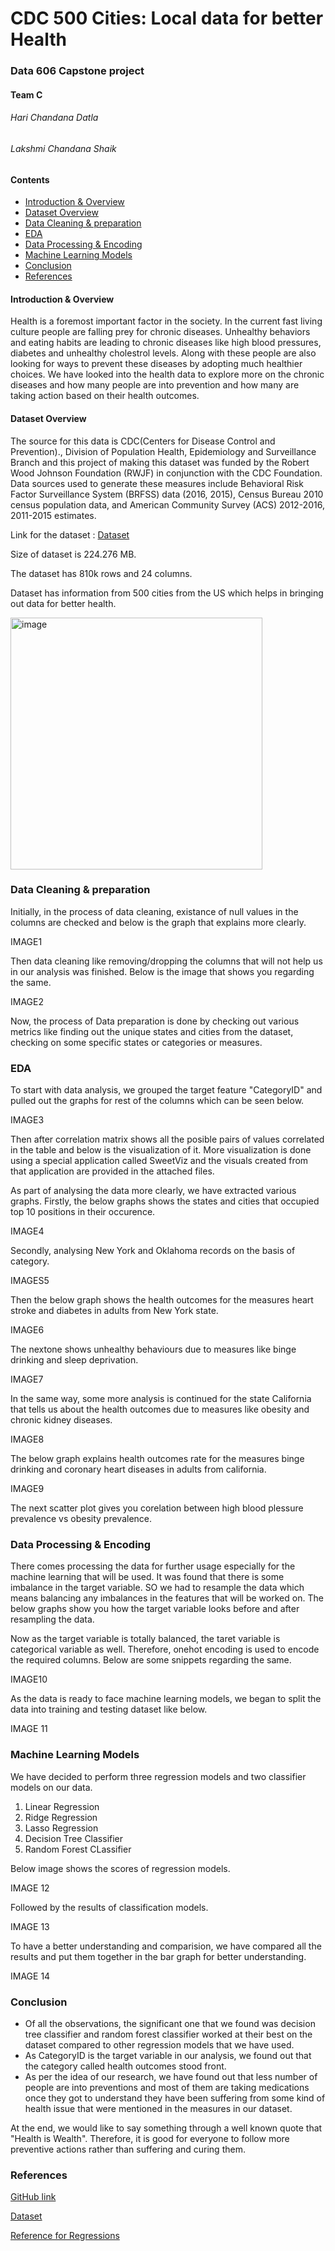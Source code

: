 # **CDC 500 Cities: Local data for better Health**
### Data 606 Capstone project
#### Team C
###### Hari Chandana Datla
###### Lakshmi Chandana Shaik
#### **Contents**
* [Introduction & Overview](#introduction--overview)
* [Dataset Overview](#dataset-overview)
* [Data Cleaning & preparation](#data-cleaning--preparation)
* [EDA](#eda)
* [Data Processing & Encoding](#data-processing--encoding)
* [Machine Learning Models](#machine-learning-models)
* [Conclusion](#conclusion)
* [References](#references)

#### **Introduction & Overview**
Health is a foremost important factor in the society. In the current fast living culture people are falling prey for chronic diseases. Unhealthy behaviors and eating habits are leading to chronic diseases like high blood pressures, diabetes and unhealthy cholestrol levels. Along with these people are also looking for ways to prevent these diseases by adopting much healthier choices. We have looked into the health data to explore more on the chronic diseases and how many people are into prevention and how many are taking action based on their health outcomes.

#### **Dataset Overview**
The source for this data is CDC(Centers for Disease Control and Prevention)., Division of Population Health, Epidemiology and Surveillance Branch and this project of making this dataset was funded by the Robert Wood Johnson Foundation (RWJF) in conjunction with the CDC Foundation. Data sources used to generate these measures include Behavioral Risk Factor Surveillance System (BRFSS) data (2016, 2015), Census Bureau 2010 census population data, and American Community Survey (ACS)
2012-2016, 2011-2015 estimates.

Link for the dataset : [Dataset](https://chronicdata.cdc.gov/500-Cities-Places/500-Cities-Local-Data-for-Better-Health-2018-relea/rja3-32tc)

Size of dataset is 224.276 MB.

The dataset has 810k rows and 24 columns.

Dataset has information from 500 cities from the US which helps in bringing out data for better health.

<img width="403" alt="image" src="https://user-images.githubusercontent.com/77841272/172907884-3216d0f2-f473-4fc8-9197-47b8d3231834.png">

### **Data Cleaning & preparation**

Initially, in the process of data cleaning, existance of null values in the columns are checked and below is the graph that explains more clearly.

IMAGE1

Then data cleaning like removing/dropping the columns that will not help us in our analysis was finished. Below is the image that shows you regarding the same.

IMAGE2

Now, the process of Data preparation is done by checking out various metrics like finding out the unique states and cities from the dataset, checking on some specific states or categories or measures.


### **EDA**

To start with data analysis, we grouped the target feature "CategoryID" and pulled out the graphs for rest of the columns which can be seen below.

IMAGE3

Then after correlation matrix shows all the posible pairs of values correlated in the table and below is the visualization of it.
More visualization is done using a special application called SweetViz and the visuals created from that application are provided in the attached files.

As part of analysing the data more clearly, we have extracted various graphs. Firstly, the below graphs shows the states and cities that occupied top 10 positions in their occurence.

IMAGE4

Secondly, analysing New York and Oklahoma records on the basis of category.

IMAGES5

Then the below graph shows the health outcomes for the measures heart stroke and diabetes in adults from New York state.

IMAGE6

The nextone shows unhealthy behaviours due to measures like binge drinking and sleep deprivation.

IMAGE7

In the same way, some more analysis is continued for the state California that tells us about the health outcomes due to measures like obesity and chronic kidney diseases.

IMAGE8

The below graph explains health outcomes rate for the measures binge drinking and coronary heart diseases in adults from california.

IMAGE9

The next scatter plot gives you corelation between high blood plessure prevalence vs obesity prevalence.


### **Data Processing & Encoding**

There comes processing the data for further usage especially for the machine learning that will be used.
It was found that there is some imbalance in the target variable. SO we had to resample the data which means balancing any imbalances in the features that will be worked on. The below graphs show you how the target variable looks before and after resampling the data.

Now as the target variable is totally balanced, the taret variable is categorical variable as well. Therefore, onehot encoding is used to encode the required columns. Below are some snippets regarding the same.

IMAGE10

As the data is ready to face machine learning models, we began to split the data into training and testing dataset like below.

IMAGE 11

### **Machine Learning Models**

We have decided to perform three regression models and two classifier models on our data.
1. Linear Regression
2. Ridge Regression
3. Lasso Regression
4. Decision Tree Classifier
5. Random Forest CLassifier

Below image shows the scores of regression models.

IMAGE 12

Followed by the results of classification models.

IMAGE 13

To have a better understanding and comparision, we have compared all the results and put them together in the bar graph for better understanding.

IMAGE 14


### **Conclusion**

* Of all the observations, the significant one that we found was decision tree classifier and random forest classifier worked at their best on the dataset compared to other regression models that we have used.
* As CategoryID is the target variable in our analysis, we found out that the category called health outcomes stood front.
* As per the idea of our research, we have found out that less number of people are into preventions and most of them are taking medications once they got to understand they have been suffering from some kind of health issue that were mentioned in the measures in our dataset.

At the end, we would like to say something through a well known quote that "Health is Wealth". Therefore, it is good for everyone to follow more preventive actions rather than suffering and curing them.

### **References**

[GitHub link](https://github.com/HariChandana1116/harichandana_data606)

[Dataset](https://chronicdata.cdc.gov/500-Cities-Places/500-Cities-Local-Data-for-Better-Health-2018-relea/rja3-32tc)

[Reference for Regressions](https://towardsdatascience.com/whats-the-difference-between-linear-regression-lasso-ridge-and-elasticnet-8f997c60cf29)
